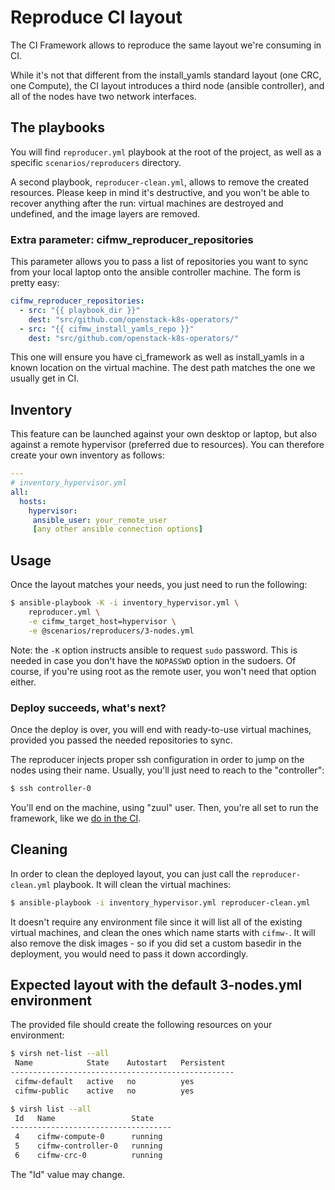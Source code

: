 # Reproduce CI layout
The CI Framework allows to reproduce the same layout we're consuming in CI.

While it's not that different from the install_yamls standard layout (one CRC,
one Compute), the CI layout introduces a third node (ansible controller), and
all of the nodes have two network interfaces.

## The playbooks
You will find `reproducer.yml` playbook at the root of the project, as well as
a specific `scenarios/reproducers` directory.

A second playbook, `reproducer-clean.yml`, allows to remove the created
resources. Please keep in mind it's destructive, and you won't be able to
recover anything after the run: virtual machines are destroyed and undefined,
and the image layers are removed.

### Extra parameter: cifmw_reproducer_repositories

This parameter allows you to pass a list of repositories you want to sync from
your local laptop onto the ansible controller machine. The form is pretty easy:
```YAML
cifmw_reproducer_repositories:
  - src: "{{ playbook_dir }}"
    dest: "src/github.com/openstack-k8s-operators/"
  - src: "{{ cifmw_install_yamls_repo }}"
    dest: "src/github.com/openstack-k8s-operators/"
```
This one will ensure you have ci_framework as well as install_yamls in a
known location on the virtual machine. The dest path matches the one we usually
get in CI.

## Inventory
This feature can be launched against your own desktop or laptop, but also
against a remote hypervisor (preferred due to resources). You can therefore
create your own inventory as follows:
```YAML
---
# inventory_hypervisor.yml
all:
  hosts:
    hypervisor:
     ansible_user: your_remote_user
     [any other ansible connection options]
```

## Usage
Once the layout matches your needs, you just need to run the following:
```Bash
$ ansible-playbook -K -i inventory_hypervisor.yml \
    reproducer.yml \
    -e cifmw_target_host=hypervisor \
    -e @scenarios/reproducers/3-nodes.yml
```
Note: the `-K` option instructs ansible to request `sudo` password. This is
needed in case you don't have the `NOPASSWD` option in the sudoers. Of course,
if you're using root as the remote user, you won't need that option either.

### Deploy succeeds, what's next?
Once the deploy is over, you will end with ready-to-use virtual machines,
provided you passed the needed repositories to sync.

The reproducer injects proper ssh configuration in order to jump on the nodes
using their name. Usually, you'll just need to reach to the "controller":
```Bash
$ ssh controller-0
```
You'll end on the machine, using "zuul" user. Then, you're all set to run the
framework, like we [do in the CI](https://github.com/openstack-k8s-operators/ci-framework/tree/main/ci/playbooks).

## Cleaning
In order to clean the deployed layout, you can just call the `reproducer-clean.yml`
playbook. It will clean the virtual machines:
```Bash
$ ansible-playbook -i inventory_hypervisor.yml reproducer-clean.yml
```
It doesn't require any environment file since it will list all of the existing
virtual machines, and clean the ones which name starts with `cifmw-`.
It will also remove the disk images - so if you did set a custom basedir in the
deployment, you would need to pass it down accordingly.

## Expected layout with the default 3-nodes.yml environment
The provided file should create the following resources on your environment:
```Bash
$ virsh net-list --all
 Name            State    Autostart   Persistent
--------------------------------------------------
 cifmw-default   active   no          yes
 cifmw-public    active   no          yes

$ virsh list --all
 Id   Name                 State
------------------------------------
 4    cifmw-compute-0      running
 5    cifmw-controller-0   running
 6    cifmw-crc-0          running
```
The "Id" value may change.
